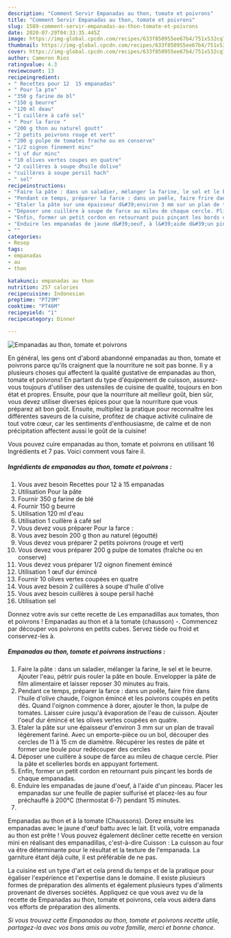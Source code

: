 ```yaml
---
description: "Comment Servir Empanadas au thon, tomate et poivrons"
title: "Comment Servir Empanadas au thon, tomate et poivrons"
slug: 1589-comment-servir-empanadas-au-thon-tomate-et-poivrons
date: 2020-07-29T04:33:35.445Z
image: https://img-global.cpcdn.com/recipes/633f850955ee67b4/751x532cq70/empanadas-au-thon-tomate-et-poivrons-photo-principale-de-la-recette.jpg
thumbnail: https://img-global.cpcdn.com/recipes/633f850955ee67b4/751x532cq70/empanadas-au-thon-tomate-et-poivrons-photo-principale-de-la-recette.jpg
cover: https://img-global.cpcdn.com/recipes/633f850955ee67b4/751x532cq70/empanadas-au-thon-tomate-et-poivrons-photo-principale-de-la-recette.jpg
author: Cameron Rios
ratingvalue: 4.3
reviewcount: 13
recipeingredient:
- " Recettes pour 12  15 empanadas"
- " Pour la pte"
- "350 g farine de bl"
- "150 g beurre"
- "120 ml deau"
- "1 cuillère à café sel"
- " Pour la farce "
- "200 g thon au naturel goutt"
- "2 petits poivrons rouge et vert"
- "200 g pulpe de tomates frache ou en conserve"
- "1/2 oignon finement minc"
- "1 uf dur minc"
- "10 olives vertes coupes en quatre"
- "2 cuillères à soupe dhuile dolive"
- "cuillères à soupe persil hach"
- " sel"
recipeinstructions:
- "Faire la pâte : dans un saladier, mélanger la farine, le sel et le beurre. Ajouter l&#39;eau, pétrir puis rouler la pâte en boule. Envelopper la pâte de film alimentaire et laisser reposer 30 minutes au frais."
- "Pendant ce temps, préparer la farce : dans un poêle, faire frire dans l&#39;huile d&#39;olive chaude, l&#39;oignon émincé et les poivrons coupés en petits dés. Quand l&#39;oignon commence à dorer, ajouter le thon, la pulpe de tomates. Laisser cuire jusqu&#39;à évaporation de l&#39;eau de cuisson. Ajouter l&#39;oeuf dur émincé et les olives vertes coupées en quatre."
- "Etaler la pâte sur une épaisseur d&#39;environ 3 mm sur un plan de travail légèrement fariné. Avec un emporte-pièce ou un bol, découper des cercles de 11 à 15 cm de diamètre. Récupérer les restes de pâte et former une boule pour redécouper des cercles"
- "Déposer une cuillère à soupe de farce au mileu de chaque cercle. Plier la pâte et scellerles bords en appuyant fortement."
- "Enfin, former un petit cordon en retournant puis pinçant les bords de chaque empanadas."
- "Enduire les empanadas de jaune d&#39;oeuf, à l&#39;aide d&#39;un pinceau. Placer les empanadas sur une feuille de papier sulfurisé et placez-les au four préchauffé à 200°C (thermostat 6-7) pendant 15 minutes."
- ""
categories:
- Resep
tags:
- empanadas
- au
- thon

katakunci: empanadas au thon 
nutrition: 257 calories
recipecuisine: Indonesian
preptime: "PT29M"
cooktime: "PT46M"
recipeyield: "1"
recipecategory: Dinner

---
```



![Empanadas au thon, tomate et poivrons](https://img-global.cpcdn.com/recipes/633f850955ee67b4/751x532cq70/empanadas-au-thon-tomate-et-poivrons-photo-principale-de-la-recette.jpg)

En général, les gens ont d'abord abandonné empanadas au thon, tomate et poivrons parce qu'ils craignent que la nourriture ne soit pas bonne. Il y a plusieurs choses qui affectent la qualité gustative de empanadas au thon, tomate et poivrons! En partant du type d'équipement de cuisson, assurez-vous toujours d'utiliser des ustensiles de cuisine de qualité, toujours en bon état et propres. Ensuite, pour que la nourriture ait meilleur goût, bien sûr, vous devez utiliser diverses épices pour que la nourriture que vous préparez ait bon goût. Ensuite, multipliez la pratique pour reconnaître les différentes saveurs de la cuisine, profitez de chaque activité culinaire de tout votre cœur, car les sentiments d'enthousiasme, de calme et de non précipitation affectent aussi le goût de la cuisine!

<!--inarticleads1-->

Vous pouvez cuire empanadas au thon, tomate et poivrons en utilisant 16 Ingrédients et 7 pas. Voici comment vous faire il.

##### Ingrédients de empanadas au thon, tomate et poivrons :

1. Vous avez besoin  Recettes pour 12 à 15 empanadas
1. Utilisation  Pour la pâte
1. Fournir 350 g farine de blé
1. Fournir 150 g beurre
1. Utilisation 120 ml d&#39;eau
1. Utilisation 1 cuillère à café sel
1. Vous devez vous préparer  Pour la farce :
1. Vous avez besoin 200 g thon au naturel (égoutté)
1. Vous devez vous préparer 2 petits poivrons (rouge et vert)
1. Vous devez vous préparer 200 g pulpe de tomates (fraîche ou en conserve)
1. Vous devez vous préparer 1/2 oignon finement émincé
1. Utilisation 1 œuf dur émincé
1. Fournir 10 olives vertes coupées en quatre
1. Vous avez besoin 2 cuillères à soupe d&#39;huile d&#39;olive
1. Vous avez besoin cuillères à soupe persil haché
1. Utilisation  sel


Donnez votre avis sur cette recette de Les empanadillas aux tomates, thon et poivrons ! Empanadas au thon et à la tomate (chausson) -. Commencez par découper vos poivrons en petits cubes. Servez tiède ou froid et conservez-les à. 

<!--inarticleads2-->

##### Empanadas au thon, tomate et poivrons instructions :

1. Faire la pâte : dans un saladier, mélanger la farine, le sel et le beurre. Ajouter l&#39;eau, pétrir puis rouler la pâte en boule. Envelopper la pâte de film alimentaire et laisser reposer 30 minutes au frais.
1. Pendant ce temps, préparer la farce : dans un poêle, faire frire dans l&#39;huile d&#39;olive chaude, l&#39;oignon émincé et les poivrons coupés en petits dés. Quand l&#39;oignon commence à dorer, ajouter le thon, la pulpe de tomates. Laisser cuire jusqu&#39;à évaporation de l&#39;eau de cuisson. Ajouter l&#39;oeuf dur émincé et les olives vertes coupées en quatre.
1. Etaler la pâte sur une épaisseur d&#39;environ 3 mm sur un plan de travail légèrement fariné. Avec un emporte-pièce ou un bol, découper des cercles de 11 à 15 cm de diamètre. Récupérer les restes de pâte et former une boule pour redécouper des cercles
1. Déposer une cuillère à soupe de farce au mileu de chaque cercle. Plier la pâte et scellerles bords en appuyant fortement.
1. Enfin, former un petit cordon en retournant puis pinçant les bords de chaque empanadas.
1. Enduire les empanadas de jaune d&#39;oeuf, à l&#39;aide d&#39;un pinceau. Placer les empanadas sur une feuille de papier sulfurisé et placez-les au four préchauffé à 200°C (thermostat 6-7) pendant 15 minutes.
1. 


Empanadas au thon et à la tomate (Chaussons). Dorez ensuite les empanadas avec le jaune d&#39;œuf battu avec le lait. Et voilà, votre empanada au thon est prête ! Vous pouvez également décliner cette recette en version mini en réalisant des empanadillas, c&#39;est-à-dire Cuisson : La cuisson au four va être déterminante pour le résultat et la texture de l&#39;empanada. La garniture étant déjà cuite, il est préférable de ne pas. 

<!--inarticleads1-->

<p>
La cuisine est un type d'art et cela prend du temps et de la pratique pour égaliser l'expérience et l'expertise dans le domaine. Il existe plusieurs formes de préparation des aliments et également plusieurs types d'aliments provenant de diverses sociétés. Appliquez ce que vous avez vu de la recette de Empanadas au thon, tomate et poivrons, cela vous aidera dans vos efforts de préparation des aliments.
</p>

<p>
<i>Si vous trouvez cette Empanadas au thon, tomate et poivrons recette utile, partagez-la avec vos bons amis ou votre famille, merci et bonne chance.</i>
</p>
